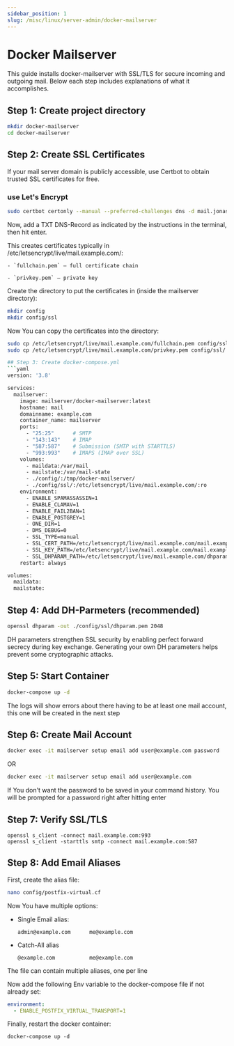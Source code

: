 ```yaml
---
sidebar_position: 1
slug: /misc/linux/server-admin/docker-mailserver
---
```


# Docker Mailserver

This guide installs docker-mailserver with SSL/TLS for secure incoming and outgoing mail. Below each step includes explanations of what it accomplishes.

## Step 1: Create project directory
```bash
mkdir docker-mailserver
cd docker-mailserver
```

## Step 2: Create SSL Certificates
If your mail server domain is publicly accessible, use Certbot to obtain trusted SSL certificates for free.
### use Let's Encrypt
```bash
sudo certbot certonly --manual --preferred-challenges dns -d mail.jonasjones.dev
```
Now, add a TXT DNS-Record as indicated by the instructions in the terminal, then hit enter.

This creates certificates typically in /etc/letsencrypt/live/mail.example.com/:

    - `fullchain.pem` — full certificate chain

    - `privkey.pem` — private key

Create the directory to put the certificates in (inside the mailserver directory):
```bash
mkdir config
mkdir config/ssl
```
Now You can copy the certificates into the directory:
```bash
sudo cp /etc/letsencrypt/live/mail.example.com/fullchain.pem config/ssl/
sudo cp /etc/letsencrypt/live/mail.example.com/privkey.pem config/ssl/

## Step 3: Create docker-compose.yml
```yaml
version: '3.8'

services:
  mailserver:
    image: mailserver/docker-mailserver:latest
    hostname: mail
    domainname: example.com
    container_name: mailserver
    ports:
      - "25:25"      # SMTP
      - "143:143"    # IMAP
      - "587:587"    # Submission (SMTP with STARTTLS)
      - "993:993"    # IMAPS (IMAP over SSL)
    volumes:
      - maildata:/var/mail
      - mailstate:/var/mail-state
      - ./config/:/tmp/docker-mailserver/
      - ./config/ssl/:/etc/letsencrypt/live/mail.example.com/:ro
    environment:
      - ENABLE_SPAMASSASSIN=1
      - ENABLE_CLAMAV=1
      - ENABLE_FAIL2BAN=1
      - ENABLE_POSTGREY=1
      - ONE_DIR=1
      - DMS_DEBUG=0
      - SSL_TYPE=manual
      - SSL_CERT_PATH=/etc/letsencrypt/live/mail.example.com/mail.example.com.crt
      - SSL_KEY_PATH=/etc/letsencrypt/live/mail.example.com/mail.example.com.key
      - SSL_DHPARAM_PATH=/etc/letsencrypt/live/mail.example.com/dhparam.pem  # Optional
    restart: always

volumes:
  maildata:
  mailstate:
```

## Step 4: Add DH-Parmeters (recommended)
```bash
openssl dhparam -out ./config/ssl/dhparam.pem 2048
```
DH parameters strengthen SSL security by enabling perfect forward secrecy during key exchange. Generating your own DH parameters helps prevent some cryptographic attacks.

## Step 5: Start Container
```bash
docker-compose up -d
```
The logs will show errors about there having to be at least one mail account, this one will be created in the next step

## Step 6: Create Mail Account
```bash
docker exec -it mailserver setup email add user@example.com password
```
OR
```bash
docker exec -it mailserver setup email add user@example.com
```
If You don't want the password to be saved in your command history. You will be prompted for a password right after hitting enter

## Step 7: Verify SSL/TLS
```
openssl s_client -connect mail.example.com:993
openssl s_client -starttls smtp -connect mail.example.com:587
```

## Step 8: Add Email Aliases
First, create the alias file:
```bash
nano config/postfix-virtual.cf
```
Now You have multiple options:
- Single Email alias:
    ```text
    admin@example.com      me@example.com
    ```
- Catch-All alias
    ```text
    @example.com           me@example.com
    ```
The file can contain multiple aliases, one per line

Now add the following Env variable to the docker-compose file if not already set:
```yaml
environment:
  - ENABLE_POSTFIX_VIRTUAL_TRANSPORT=1
```

Finally, restart the docker container:
```
docker-compose up -d
```
